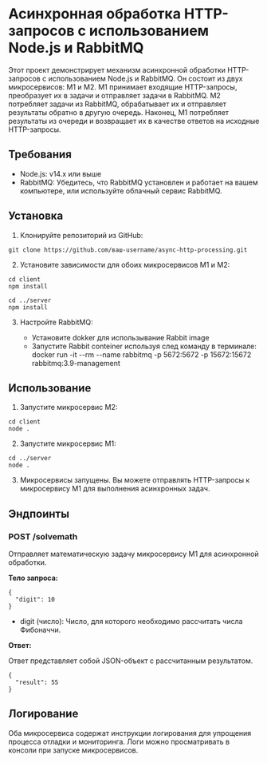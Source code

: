 # Асинхронная обработка HTTP-запросов с использованием Node.js и RabbitMQ

Этот проект демонстрирует механизм асинхронной обработки HTTP-запросов с использованием Node.js и RabbitMQ. Он состоит из двух микросервисов: M1 и M2. M1 принимает входящие HTTP-запросы, преобразует их в задачи и отправляет задачи в RabbitMQ. M2 потребляет задачи из RabbitMQ, обрабатывает их и отправляет результаты обратно в другую очередь. Наконец, M1 потребляет результаты из очереди и возвращает их в качестве ответов на исходные HTTP-запросы.

## Требования

- Node.js: v14.x или выше
- RabbitMQ: Убедитесь, что RabbitMQ установлен и работает на вашем компьютере, или используйте облачный сервис RabbitMQ.

## Установка

1. Клонируйте репозиторий из GitHub:

```
git clone https://github.com/ваш-username/async-http-processing.git
```

2. Установите зависимости для обоих микросервисов M1 и M2:

```
cd client
npm install

cd ../server
npm install
```

3. Настройте RabbitMQ:

   - Установите dokker для использывание Rabbit image
   - Запустите Rabbit conteiner используя след команду в терминале: docker run -it --rm --name rabbitmq -p 5672:5672 -p 15672:15672 rabbitmq:3.9-management 

## Использование

1. Запустите микросервис M2:

```
cd client
node .
```

2. Запустите микросервис M1:

```
cd ../server
node .
```

3. Микросервисы запущены. Вы можете отправлять HTTP-запросы к микросервису M1 для выполнения асинхронных задач.

## Эндпоинты

### POST /solvemath

Отправляет математическую задачу микросервису M1 для асинхронной обработки.

**Тело запроса:**

```
{
  "digit": 10
}
```

- digit (число): Число, для которого необходимо рассчитать числа Фибоначчи.

**Ответ:**

Ответ представляет собой JSON-объект с рассчитанным результатом.

```
{
  "result": 55
}
```

## Логирование

Оба микросервиса содержат инструкции логирования для упрощения процесса отладки и мониторинга. Логи можно просматривать в консоли при запуске микросервисов.
